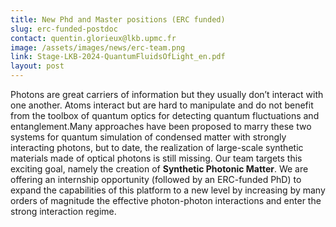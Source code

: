 ```yaml
---
title: New Phd and Master positions (ERC funded)
slug: erc-funded-postdoc
contact: quentin.glorieux@lkb.upmc.fr
image: /assets/images/news/erc-team.png
link: Stage-LKB-2024-QuantumFluidsOfLight_en.pdf
layout: post
---
```

Photons are great carriers of information but they usually don’t interact with one another. Atoms interact but are hard to manipulate and do not benefit from the toolbox of quantum optics for detecting quantum fluctuations and entanglement.Many approaches have been proposed to marry these two systems for quantum simulation of condensed matter with strongly interacting photons, but to date, the realization of large-scale synthetic materials made of optical photons is still missing. Our team targets this exciting goal, namely the creation of **Synthetic Photonic Matter**. We are offering an internship opportunity (followed by an ERC-funded PhD) to expand the capabilities of this platform to a new level by increasing by many orders of magnitude the effective photon-photon interactions and enter the strong interaction regime.
